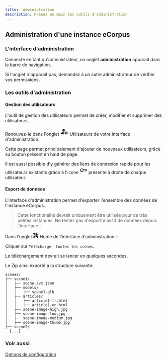 ```yaml
---
title:  Administration
description: Prenez en main les outils d'administration
---
```


## Administration d'une instance eCorpus

### L'interface d'administration

Connecté en tant qu'administrateur, un onglet **administration** apparait dans la barre de navigation.

Si l'onglet n'apparait pas, demandez à un autre administrateur de vérifier vos permissions.

### Les outils d'administration

#### Gestion des utilisateurs

L'outil de gestion des utilisateurs permet de créer, modifier et supprimer des utilisateurs.

<p>
  Retrouvez-le dans l'onglet 
  <span class="bg-info mx-2">
    <svg width="26" style="fill:currentColor" xmlns="http://www.w3.org/2000/svg" viewBox="0 96 960 960"><path d="m667 936-10-66q-17-5-34.5-14.5T593 834l-55 12-25-42 47-44q-2-9-2-25t2-25l-47-44 25-42 55 12q12-12 29.5-21.5T657 600l10-66h54l10 66q17 5 34.5 14.5T795 636l55-12 25 42-47 44q2 9 2 25t-2 25l47 44-25 42-55-12q-12 12-29.5 21.5T731 870l-10 66h-54ZM80 892v-94q0-35 17.5-63t50.5-43q72-32 133.5-46T400 632h23q-21 51-19 134.5T438 892H80Zm614-77q36 0 58-22t22-58q0-36-22-58t-58-22q-36 0-58 22t-22 58q0 36 22 58t58 22ZM400 571q-66 0-108-42t-42-108q0-66 42-108t108-42q66 0 108 42t42 108q0 66-42 108t-108 42Z"></path></svg>
    Utilisateurs
  </span> de votre interface d'administration.
</p>

Cette page permet principalement d'ajouter de nouveaux utilisateurs, grâce au bouton présent en haut de page.

Il est aussi possible d'y générer des liens de connexion rapide pour les utilisateurs existants 
grâce à l'icone <svg width="24" style="fill:var(--bs-info)" xmlns="http://www.w3.org/2000/svg" viewBox="0 96 960 960"><path d="M280 640.614q-26.846 0-45.73-18.884-18.884-18.884-18.884-45.73 0-26.846 18.884-45.73 18.884-18.884 45.73-18.884 26.846 0 45.73 18.884 18.884 18.884 18.884 45.73 0 26.846-18.884 45.73-18.884 18.884-45.73 18.884Zm0 155.385q-91.538 0-155.768-64.231-64.23-64.23-64.23-155.768t64.23-155.768q64.23-64.231 155.768-64.231 64.307 0 116.307 33.193 52 33.192 79.384 86.807h360.078L935.767 576 781.923 729.075l-74.23-55.769-76.154 56.538-78.076-53.845h-77.772q-27.384 53.23-79.384 86.615T280 795.999ZM280 736q57.539 0 99.654-34.769 42.115-34.77 54.961-85.231h137.694l57.615 39.846 78.154-57.153L776 650.615 850.616 576l-40-40H434.615q-12.846-50.461-54.961-85.231Q337.539 416 280 416q-66 0-113 47t-47 113q0 66 47 113t113 47Z"></path></svg>  présente à droite de chaque utilisateur.

#### Export de données

L'interface d'administration permet d'exporter l'ensemble des données de l'instance eCorpus.

 > Cette fonctionalité devrait uniquement être utilisée pour de très petites instances.
 > Ne tentez pas d'export massif de données depuis l'interface !

<p>
  Dans l'onglet 
  <span class="bg-info mx-2">
    <svg style="fill:currentColor;padding-bottom:1px;" width="17" xmlns="http://www.w3.org/2000/svg" viewBox="0 0 512 512"><path d="M501.1 395.7L384 278.6c-23.1-23.1-57.6-27.6-85.4-13.9L192 158.1V96L64 0 0 64l96 128h62.1l106.6 106.6c-13.6 27.8-9.2 62.3 13.9 85.4l117.1 117.1c14.6 14.6 38.2 14.6 52.7 0l52.7-52.7c14.5-14.6 14.5-38.2 0-52.7zM331.7 225c28.3 0 54.9 11 74.9 31l19.4 19.4c15.8-6.9 30.8-16.5 43.8-29.5 37.1-37.1 49.7-89.3 37.9-136.7-2.2-9-13.5-12.1-20.1-5.5l-74.4 74.4-67.9-11.3L334 98.9l74.4-74.4c6.6-6.6 3.4-17.9-5.7-20.2-47.4-11.7-99.6.9-136.6 37.9-28.5 28.5-41.9 66.1-41.2 103.6l82.1 82.1c8.1-1.9 16.5-2.9 24.7-2.9zm-103.9 82l-56.7-56.7L18.7 402.8c-25 25-25 65.5 0 90.5s65.5 25 90.5 0l123.6-123.6c-7.6-19.9-9.9-41.6-5-62.7zM64 472c-13.2 0-24-10.8-24-24 0-13.3 10.7-24 24-24s24 10.7 24 24c0 13.2-10.7 24-24 24z"></path></svg>
    Home
  </span>
  de l'interface d'administration :
</p>

Cliquer sur `Télécharger toutes les scènes`.

Le téléchargement devrait se lancer en quelques secondes.

Le Zip ainsi exporté a la structure suivante:

```
scenes/
├── scene1/
│   ├── scene.svx.json
│   ├── models/
│   │   ├── scene1.glb
│   ├── articles/
│   │   ├── article1-fr.html
│   │   ├── article1-en.html
│   ├── scene-image-high.jpg
│   ├── scene-image-low.jpg
│   ├── scene-image-medium.jpg
│   ├── scene-image-thumb.jpg
├── scene2/
  [...]
```


### Voir aussi

[Options de configuration](configuration)